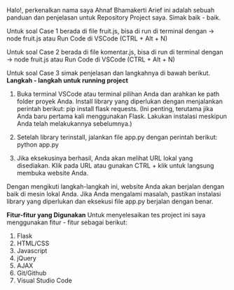Halo!, perkenalkan nama saya Ahnaf Bhamakerti Arief ini adalah sebuah panduan dan penjelasan untuk Repository Project saya. Simak baik - baik. 

<!-- Case 1 -->
Untuk soal Case 1 berada di file fruit.js, bisa di run di terminal dengan -> node fruit.js atau Run Code di VSCode (CTRL + Alt + N) 

<!-- Case 2 -->
Untuk soal Case 2 berada di file komentar.js, bisa di run di terminal dengan -> node fruit.js atau Run Code di VSCode (CTRL + Alt + N) 


<!-- Case 3 -->
Untuk soal Case 3 simak penjelasan dan langkahnya di bawah berikut. 
**Langkah - langkah untuk running project**
1. Buka terminal VSCode atau terminal pilihan Anda dan arahkan ke path folder proyek Anda. Install library yang diperlukan dengan menjalankan perintah berikut: pip install flask requests. 
(Ini penting, terutama jika Anda baru pertama kali menggunakan Flask. Lakukan instalasi meskipun Anda telah melakukannya sebelumnya.)

2. Setelah library terinstall, jalankan file app.py dengan perintah berikut: python app.py

3. Jika eksekusinya berhasil, Anda akan melihat URL lokal yang disediakan. Klik pada URL atau gunakan CTRL + klik untuk langsung membuka website Anda.

Dengan mengikuti langkah-langkah ini, website Anda akan berjalan dengan baik di mesin lokal Anda. Jika Anda mengalami masalah, pastikan instalasi library yang diperlukan dan eksekusi file app.py berjalan dengan benar.

<!-- SIDENOTE -->
**Fitur-fitur yang Digunakan**
Untuk menyelesaikan tes project ini saya menggunakan fitur - fitur sebagai berikut:
1. Flask
2. HTML/CSS
4. Javascript
3. jQuery
4. AJAX
5. Git/Github
6. Visual Studio Code
